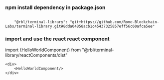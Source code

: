 ### npm install dependency in package.json
```

    "@rbl/terminal-library": "git+https://github.com/Rome-Blockchain-Labs/terminal-library.git#8dda04858acb1c45437325857eff56c60afca5ee"
```

### import and use the react react component
import {HelloWorldComponent} from "@rbl/terminal-library/reactComponents/dist"

```
<div>
    <HelloWorldComponent/>    
</div>
```

